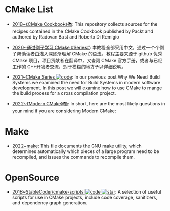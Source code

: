 # CMake List

- [2018~《CMake Cookbook》📚](https://github.com/dev-cafe/cmake-cookbook): This repository collects sources for the recipes contained in the CMake Cookbook published by Packt and authored by Radovan Bast and Roberto Di Remigio

- [2020~通过例子学习 CMake #Series#](https://github.com/SFUMECJF/cmake-examples-Chinese): 本教程全部采用中文，通过一个个例子帮助读者由浅入深逐渐理解 CMake 的语法。教程主要来源于 github 优秀 CMake 项目，项目贡献者在翻译中，又查阅 CMake 官方手册，或者与已经工作的 C++开发者交流，对于模糊的地方予以详细说明。

- [2021~CMake Series ![code](https://ng-tech.icu/assets/code.svg)](https://blog.feabhas.com/2021/07/cmake-part-1-the-dark-arts/): In our previous post Why We Need Build Systems we examined the need for Build Systems in modern software development. In this post we will examine how to use CMake to mange the build process for a cross compilation project.

- [2022~《Modern CMake》📚](https://cliutils.gitlab.io/modern-cmake/): In short, here are the most likely questions in your mind if you are considering Modern CMake:

# Make

- [2022~make](https://www.gnu.org/software/make/manual/make.html): This file documents the GNU make utility, which determines automatically which pieces of a large program need to be recompiled, and issues the commands to recompile them.

# OpenSource

- [2018~StableCoder/cmake-scripts ![code](https://ng-tech.icu/assets/code.svg) ![star](https://img.shields.io/github/stars/StableCoder/cmake-scripts)](https://github.com/StableCoder/cmake-scripts): A selection of useful scripts for use in CMake projects, include code coverage, sanitizers, and dependency graph generation.

